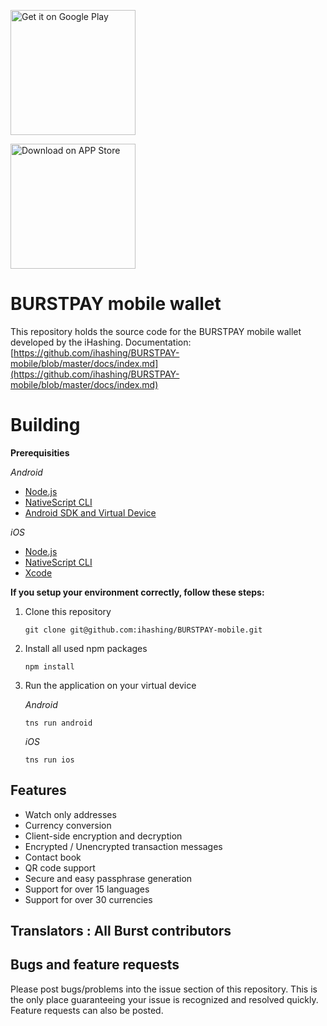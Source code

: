 <a href='#'><img alt='Get it on Google Play' width="200" src='https://play.google.com/intl/en_us/badges/images/generic/en_badge_web_generic.png'></a>

<a href='#'><img alt='Download on APP Store' width="200" 
src='https://icon-library.net/images/apple-store-icon-transparent/apple-store-icon-transparent-0.jpg'></a>

# BURSTPAY mobile wallet

This repository holds the source code for the BURSTPAY mobile wallet developed by the iHashing.
Documentation: [https://github.com/ihashing/BURSTPAY-mobile/blob/master/docs/index.md](https://github.com/ihashing/BURSTPAY-mobile/blob/master/docs/index.md)

# Building

  **Prerequisities**

  *Android*
  - [Node.js](https://nodejs.org/en/download/package-manager/)
  - [NativeScript CLI](https://docs.nativescript.org/angular/start/quick-setup#step-2-install-the-nativescript-cli)
  - [Android SDK and Virtual Device](https://docs.nativescript.org/angular/start/quick-setup#step-3-install-ios-and-android-requirements)

  *iOS*
  - [Node.js](https://nodejs.org/en/download/package-manager/)
  - [NativeScript CLI](https://docs.nativescript.org/angular/start/quick-setup#step-2-install-the-nativescript-cli)
  - [Xcode](https://docs.nativescript.org/angular/start/quick-setup#step-3-install-ios-and-android-requirements)

**If you setup your environment correctly, follow these steps:**

1. Clone this repository

    ```
    git clone git@github.com:ihashing/BURSTPAY-mobile.git
    ```

2. Install all used npm packages

    ```
    npm install
    ```

3. Run the application on your virtual device

    *Android*
    ```
    tns run android
    ```
    *iOS*
    ```
    tns run ios
    ```

## Features

- Watch only addresses
- Currency conversion
- Client-side encryption and decryption
- Encrypted / Unencrypted transaction messages
- Contact book
- QR code support
- Secure and easy passphrase generation
- Support for over 15 languages
- Support for over 30 currencies

## Translators : All Burst contributors

## Bugs and feature requests

Please post bugs/problems into the issue section of this repository. This is the only place guaranteeing your issue is recognized and resolved quickly. Feature requests can also be posted.

